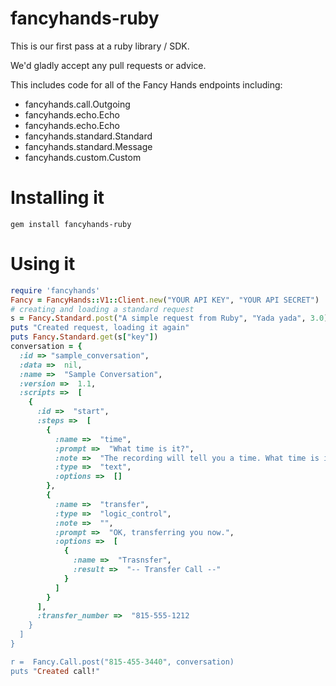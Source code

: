 # fancyhands-ruby

This is our first pass at a ruby library / SDK.

We'd gladly accept any pull requests or advice.

This includes code for all of the Fancy Hands endpoints including:
 - fancyhands.call.Outgoing
 - fancyhands.echo.Echo
 - fancyhands.echo.Echo 
 - fancyhands.standard.Standard 
 - fancyhands.standard.Message
 - fancyhands.custom.Custom


# Installing it

`gem install fancyhands-ruby`

# Using it

```ruby
require 'fancyhands'
Fancy = FancyHands::V1::Client.new("YOUR API KEY", "YOUR API SECRET")
# creating and loading a standard request
s = Fancy.Standard.post("A simple request from Ruby", "Yada yada", 3.0)
puts "Created request, loading it again"
puts Fancy.Standard.get(s["key"])
conversation = {
  :id => "sample_conversation",
  :data =>  nil,
  :name =>  "Sample Conversation",
  :version =>  1.1,
  :scripts =>  [
    {
      :id =>  "start",
      :steps =>  [
        {
          :name =>  "time",
          :prompt =>  "What time is it?",
          :note =>  "The recording will tell you a time. What time is it?",
          :type =>  "text",
          :options =>  []
        },
        {
          :name =>  "transfer",
          :type =>  "logic_control",
          :note =>  "",
          :prompt =>  "OK, transferring you now.",
          :options =>  [
            {
              :name =>  "Trasnsfer",
              :result =>  "-- Transfer Call --"
            }
          ]
        }
      ],
      :transfer_number =>  "815-555-1212
    }
  ]
}

r =  Fancy.Call.post("815-455-3440", conversation)
puts "Created call!"
```

